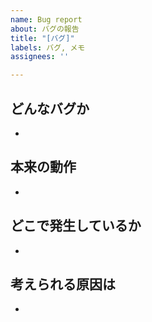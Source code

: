 ```yaml
---
name: Bug report
about: バグの報告
title: "[バグ]"
labels: バグ, メモ
assignees: ''

---
```


## どんなバグか
- 

## 本来の動作
- 

## どこで発生しているか
- 

## 考えられる原因は
-
